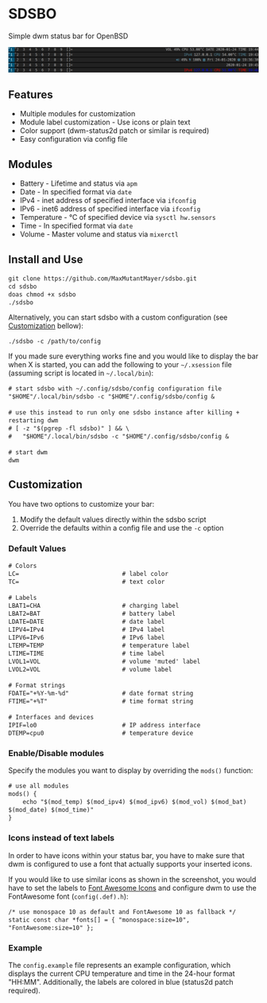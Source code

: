 # SDSBO
Simple dwm status bar for OpenBSD

![screenshot](https://raw.githubusercontent.com/MaxMutantMayer/sdsbo/master/screenshot.png)

## Features
* Multiple modules for customization
* Module label customization - Use icons or plain text
* Color support (dwm-status2d patch or similar is required)
* Easy configuration via config file

## Modules
* Battery - Lifetime and status via `apm`
* Date - In specified format via `date`
* IPv4 - inet address of specified interface via `ifconfig`
* IPv6 - inet6 address of specified interface via `ifconfig`
* Temperature - °C of specified device via `sysctl hw.sensors`
* Time - In specified format via `date`
* Volume - Master volume and status via `mixerctl`

## Install and Use
```
git clone https://github.com/MaxMutantMayer/sdsbo.git
cd sdsbo
doas chmod +x sdsbo
./sdsbo
```
Alternatively, you can start sdsbo with a custom configuration (see [Customization](#Customization) bellow):
```
./sdsbo -c /path/to/config
```
If you made sure everything works fine and you would like to display the bar when X is started, you can add the following to your `~/.xsession` file (assuming script is located in `~/.local/bin`):
```
# start sdsbo with ~/.config/sdsbo/config configuration file
"$HOME"/.local/bin/sdsbo -c "$HOME"/.config/sdsbo/config &

# use this instead to run only one sdsbo instance after killing + restarting dwm
# [ -z "$(pgrep -fl sdsbo)" ] && \
#	"$HOME"/.local/bin/sdsbo -c "$HOME"/.config/sdsbo/config &

# start dwm
dwm
```

## Customization
You have two options to customize your bar:
1. Modify the default values directly within the sdsbo script
2. Override the defaults within a config file and use the `-c` option

### Default Values
```
# Colors
LC=                             # label color
TC=                             # text color

# Labels
LBAT1=CHA                       # charging label
LBAT2=BAT                       # battery label
LDATE=DATE                      # date label
LIPV4=IPv4                      # IPv4 label
LIPV6=IPv6                      # IPv6 label
LTEMP=TEMP                      # temperature label
LTIME=TIME                      # time label
LVOL1=VOL                       # volume 'muted' label
LVOL2=VOL                       # volume label

# Format strings
FDATE="+%Y-%m-%d"               # date format string
FTIME="+%T"                     # time format string

# Interfaces and devices
IPIF=lo0                        # IP address interface
DTEMP=cpu0                      # temperature device
```

### Enable/Disable modules
Specify the modules you want to display by overriding the `mods()` function:
```
# use all modules
mods() {
	echo "$(mod_temp) $(mod_ipv4) $(mod_ipv6) $(mod_vol) $(mod_bat) $(mod_date) $(mod_time)"
}
```

### Icons instead of text labels
In order to have icons within your status bar, you have to make sure that dwm is configured to use a font that actually supports your inserted icons.

If you would like to use similar icons as shown in the screenshot, you would have to set the labels to [Font Awesome Icons](https://fontawesome.com/icons) and configure dwm to use the FontAwesome font (`config(.def).h`):
```
/* use monospace 10 as default and FontAwesome 10 as fallback */
static const char *fonts[] = { "monospace:size=10", "FontAwesome:size=10" };
```

### Example
The `config.example` file represents an example configuration, which displays the current CPU temperature and time in the 24-hour format "HH:MM". Additionally, the labels are colored in blue (status2d patch required).
